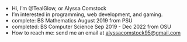 -  Hi, I’m @TealGlow, or Alyssa Comstock
-  I’m interested in programming, web development, and gaming.
-  complete: BS Mathematics August 2019 from PSU
-  completed: BS Computer Science Sep 2019 - Dec 2022 from OSU
-  How to reach me: send me an email at alyssacomstock95@gmail.com

<!---
TealGlow/TealGlow is a ✨ special ✨ repository because its `README.md` (this file) appears on your GitHub profile.
You can click the Preview link to take a look at your changes.
--->
